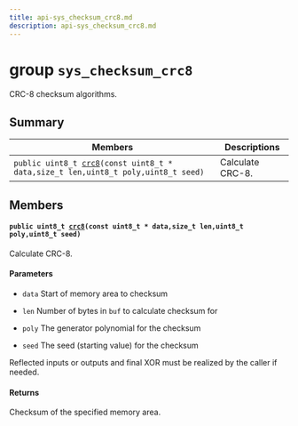 ```yaml
---
title: api-sys_checksum_crc8.md
description: api-sys_checksum_crc8.md
---
```

# group `sys_checksum_crc8` 

CRC-8 checksum algorithms.

## Summary

 Members                        | Descriptions                                
--------------------------------|---------------------------------------------
`public uint8_t `[`crc8`](#group__sys__checksum__crc8_1gabefdc526b1396faf2185bf58bd675109)`(const uint8_t * data,size_t len,uint8_t poly,uint8_t seed)`            | Calculate CRC-8.

## Members

#### `public uint8_t `[`crc8`](#group__sys__checksum__crc8_1gabefdc526b1396faf2185bf58bd675109)`(const uint8_t * data,size_t len,uint8_t poly,uint8_t seed)` 

Calculate CRC-8.

#### Parameters
* `data` Start of memory area to checksum 

* `len` Number of bytes in `buf` to calculate checksum for 

* `poly` The generator polynomial for the checksum 

* `seed` The seed (starting value) for the checksum

Reflected inputs or outputs and final XOR must be realized by the caller if needed.

#### Returns
Checksum of the specified memory area.

